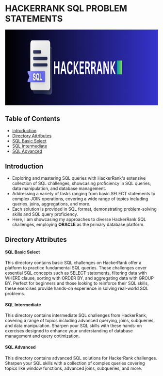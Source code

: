 # HACKERRANK SQL PROBLEM STATEMENTS 

<img src="https://github.com/RadhikaDeshpande1010/HackerRank-SQL/blob/main/Background.png" height="250" width="1000">

## Table of Contents
* [Introduction](#Introduction)
* [Directory Attributes](#Directory-Attributes)
* [SQL Basic Select](#SQL-Basic-Select)
* [SQL Intermediate](#SQL-Intermediate)
* [SQL Advanced](#SQL-Advanced)
  
## Introduction
* Exploring and mastering SQL queries with HackerRank's extensive collection of SQL challenges, showcasing proficiency in SQL queries, data manipulation, and database management.
* Addressing a variety of tasks ranging from basic SELECT statements to complex JOIN operations, covering a wide range of topics including queries, joins, aggregations, and more.
* Each solution is provided in SQL format, demonstrating problem-solving skills and SQL query proficiency.
* Here, I am showcasing my approaches to diverse HackerRank SQL challenges, employing **ORACLE** as the primary database platform.

## Directory Attributes

<h4> SQL Basic Select </h4>
<p>This directory contains basic SQL challenges on HackerRank offer a platform to practice fundamental SQL queries. These challenges cover essential SQL concepts such as SELECT statements, filtering data with WHERE clause, sorting with ORDER BY, and aggregating data with GROUP BY. Perfect for beginners and those looking to reinforce their SQL skills, these exercises provide hands-on experience in solving real-world SQL problems. </p>

<h4> SQL Intermediate </h4>
<p> This directory contains intermediate SQL challenges from HackerRank, covering a range of topics including advanced querying, joins, subqueries, and data manipulation. Sharpen your SQL skills with these hands-on exercises designed to enhance your understanding of database management and query optimization. </p>

<h4> SQL Advanced </h4>
<p> This directory contains advanced SQL solutions for HackerRank challenges. Sharpen your SQL skills with a collection of complex queries covering topics like window functions, advanced joins, subqueries, and more. </p>
